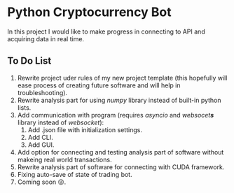 # Python Cryptocurrency Bot 

In this project I would like to make progress in connecting to API and acquiring data in real time.

## To Do List
1. Rewrite project uder rules of my new project template (this hopefully will ease process of creating future software and will help in troubleshooting).
2. Rewrite analysis part for using *numpy* library instead of built-in python lists.
3. Add communication with program (requires *asyncio* and *websocet**s*** library instead of *websocket*): 
    1. Add .json file with initialization settings.  
    2. Add CLI.
    3. Add GUI.
4. Add option for connecting and testing analysis part of software without makeing real world transactions.
5. Rewrite analysis part of software for connecting with CUDA framework.
6. Fixing auto-save of state of trading bot.
7. Coming soon 😜.

